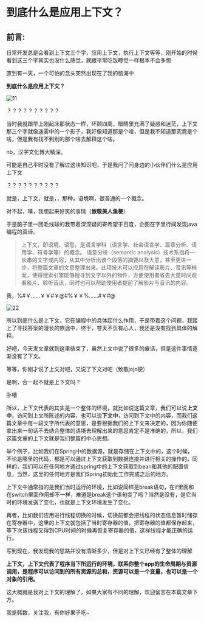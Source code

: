 # 到底什么是应用上下文？

## 前言:

日常开发总是会看到上下文三个字，应用上下文，执行上下文等等，刚开始的时候看到这三个字其实也没什么感觉，就跟平常吃饭睡觉一样根本不会多想

直到有一天，一个可怕的念头突然出现在了我的脑海中

**到底什么是应用上下文？**

![11](https://user-gold-cdn.xitu.io/2019/9/25/16d66d18fe4d17d1?imageView2/0/w/1280/h/960/format/webp/ignore-error/1)

？？？？？？？？？？

当时我就跟早上刚起床那状态一样，环顾四周，眼睛里充满了疑惑和迷茫，上下文那三个字就像迷雾中的一个影子，我好像知道那是个啥，但是我不知道那究竟是个啥，但是我有找不到别的那个啥去解释这个啥。

nb，汉字文化博大精深。

可能是自己平时没有了解过这块知识吧，于是我问了问身边的小伙伴们什么是应用上下文

？？？？？？？？？？

就是，上下文，就是，，那种，语境啊，很普通的一个概念。

对不起，噗，我想起来好笑的事情（**致敬美人鱼梗**）

于是脑子里一团毛线球的我带着深深疑问寄希望于百度，企图在字里行间发现java编程的真谛。

> 上下文，即语境、语意，是语言学科（语言学、社会语言学、篇章分析、语用学、符号学等）的概念。
> 语意分析（semantic analysis）技术系指将一长串的文字或内容，从其中分析出该个段落的摘要以及大意，甚至更进一步，将整篇文章的文意整理出来。此项技术可以应用在解读影片、音讯等档案，使得搜索引擎能够搜寻到文字以外的物件，方便使用者省去大量时间观看影片、聆听音讯，同时也可以帮助使用者提前了解影片与音讯的内容。

我，%#￥……￥￥#￥@#%￥￥%……#￥#@

![22](https://user-gold-cdn.xitu.io/2019/9/25/16d66d1bad8c871b?imageView2/0/w/1280/h/960/format/webp/ignore-error/1)



所以到底什么是上下文，它在编程中的具体起什么作用，于是带着这个问题，我踏上了寻找答案的漫长的旅途中，终于，苍天不负有心人，我还是没有找到具体的解释。

好吧，今天发文章就到这里结束了，虽然上文中说了很多的废话，但是这件事情逐渐没有了下文。

等等，你刚才说了上文对吧，又说了下文对吧（致敬jojo梗）

是啊，合一起不就是上下文吗？

卧槽

所以，上下文代表的其实是一个整体的环境，就比如说这篇文章，我们可以说**上文中**，访问到上文所陈述的内容，也可以说**下文中**，访问到下文中的内容，而我们这篇文章中每一段文字所代表的意思，是要根据我们的上下文来决定的，因为你随便拿出来一句话不去结合整体的语境去理解出来的意思肯定不是准确的，所以，我们这篇文章的上下文就是我们整篇的中心思想。

举个例子，比如我们在Spring中的数据源，就是存储在上下文中的，这个时候，不论是哪里的代码，都是可以通过上下文获取到数据连接并进行相关的操作的，同样的，我们可以在任何地方通过spring中的上下文获取到bean和其他的配置信息，当然，这里的任何地方是我们Spring初始化工作完成之后的地方。

上下文中通常指的是我们当时运行的环境，比如说同样是break语句，在if里面和在switch里面作用却不一样，难道是break这个语句变了吗？当然是没有，是它当时的环境发送了变化，也就是上下文环境发生了变化。

再者，比如我们应用进行线程切换的时候，切换前都会把线程的状态信息暂时储存在寄存器中，这里的上下文就包括了当时寄存器的值，把寄存器的值都保存起来，等下次该线程又得到CPU时间的时候再恢复寄存器的值，这样线程才能正确的运行。

写到现在，我发现我的思路并没有清晰多少，但是对上下文已经有了整体的理解

**上下文，上下文代表了程序当下所运行的环境，联系你整个app的生命周期与资源调用，是程序可以访问到的所有资源的总和，资源可以是一个变量，也可以是一个对象的引用。**

这大概就是我对上下文的理解了，如果大家有不同的理解，欢迎留言在本篇文章下方。

我是韩数，关注我，有你好果子吃~

